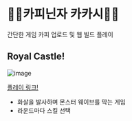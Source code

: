 # 🐱‍👤카피닌자 카카시🐱‍👤

간단한 게임 카피 업로드 및 웹 빌드 플레이

## Royal Castle!
![image](https://github.com/Hanjo92/CopyKaKasi/assets/26320361/449f7091-2f3d-4e3b-beaf-2be04dd4a9ce)

[플레이 링크!](https://hanjo92.github.io/CopyKaKasi/Build/RCC/)

- 화살을 발사하며 몬스터 웨이브를 막는 게임
- 라운드마다 스킬 선택
